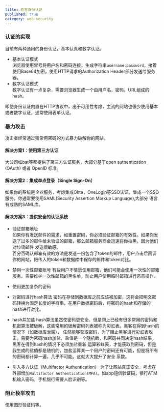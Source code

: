 ```yaml
---
title: 危害身份认证
published: true
category: web-security
---
```


### 认证的实现
目前有两种通用的身份认证，基本认真和数字认证。
* 基本认证模式        
浏览器使用冒号将用户名和密码连接。生成字符串`username:password`，接着使用Base64加密，使用HTTP请求的Authorization Header部分发送给服务器。
* 数字认证模式        
数字认证有一点复杂，需要浏览器生成一个由用户名，密码，URL组成的hash。

即使身份认证内置在HTTP协议中，出于可用性考虑，主流的网站也很少使用基本或者数字认证，通常使用表单认证。

### 暴力攻击
攻击者经常通过猜常用密码的方式暴力破解你的网站。
#### 解决方案1：使用第三方认证
大公司如bat等都提供了第三方认证服务，大部分基于open authentication (OAuth) 或者 OpenID 标准。

#### 解决方案2：集成单点登录（Single Sign-On）
如果你的系统是企业服务，考虑集成Okta，OneLogin等SSO认证。集成一个SSO服务，你通常要使用SAML(Security Assertion Markup Language),大部分
语言有成熟的SAML库。

#### 解决方案3：提供安全的认证系统
* 验证邮箱地址    
如果你有发送邮件的需求，如重置密码，你必须验证邮箱的有效性。如果你发送了过多的邮件给未验证的邮箱，那么邮箱服务商会迅速将你拉黑，因为他们对垃圾邮件
发送很敏感。      
百分百确认邮箱有效的方法是发送一份包含了token的邮件，用户点击后回调你的网站，把传入的token和数据库中保存的邮件和token对比。

* 禁用一次性邮箱账号
有些用户不情愿使用邮箱，他们可能会使用一次性的邮箱服务。需要维护一次性邮箱的黑名单，防止用户使用临时邮箱进行恶意操作。

* 使用更加复杂的密码

* 对密码进行hash算法
密码在存储到数据库之前应该被加密，这将会把明文密码转换为固定长度的字符串。在用户数据密码后，将密码的hash和存储的hash进行对比。

* hash并加盐
hash算法虽然使密码更安全，但是网上已经有很多常用的密码和机密算法被破解，这些常用的破解密码列表被称为彩虹表。黑客在得到hash的情况下（如数据库泄露），
任然能够获取密码，为了阻止黑客进行彩虹表攻击。需要为密码hash加盐，盐值是一个随机数，和密码共同决定hash结果，黑客在得到hash的情况下必须加盐重新
运算彩虹表，才能获取到密码，但是我生成的盐值都是随机的，加盐运算某一个用户的密码还有可能，但是将所有的密码都计算一遍，几乎不可能。这就大大提升了安全
系数。

* 引入多方认证（Multifactor Authentication）
为了让网站真正安全，考虑在外部增加`Multifactor Authentication(MFA)`。如app短信验证码，银行ATM机输入密码，手机银行需要人脸识别等。

### 阻止枚举攻击
使用图形验证码等。
